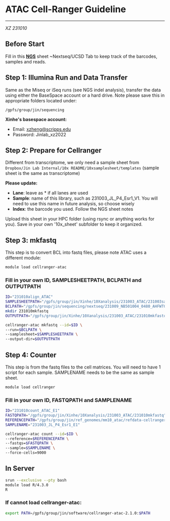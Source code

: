 
# ATAC Cell-Ranger Guideline

---

*XZ 231010*

## Before Start

Fill in this **[NGS](https://docs.google.com/spreadsheets/d/1O5EHXKMcctdhHC0H_TK7xsp6DezOLKlIYYGQL5jGUZY/edit?gid=568034138#gid=568034138)** sheet ~Nextseq/UCSD Tab to keep track of the barcodes, samples and reads.

## Step 1: Illumina Run and Data Transfer

Same as the Miseq or iSeq runs (see NGS indel analysis), transfer the data using either the BaseSpace account or a hard drive. Note please save this in appropriate folders located under:

```
/gpfs/group/jin/sequencing
```

**Xinhe's basespace account:**
- Email: xzheng@scripps.edu
- Password: Jinlab_xz2022

## Step 2: Prepare for Cellranger

Different from transcriptome, we only need a sample sheet from `Dropbox/Jin Lab Internal/10x README/10xsamplesheet/templates` (sample sheet is the same as transcriptome)

**Please update:**
- **Lane**: leave as * if all lanes are used
- **Sample**: name of this library, such as 231003_JL_P4_Esr1_V1. You will need to use this name in future analysis, so choose wisely
- **Index**: the barcode you used. Follow the NGS sheet notes

Upload this sheet in your HPC folder (using rsync or anything works for you). Save in your own '10x_sheet' subfolder to keep it organized.

## Step 3: mkfastq

This step is to convert BCL into fastq files, please note ATAC uses a different module:

```bash
module load cellranger-atac
```

### Fill in your own ID, SAMPLESHEETPATH, BCLPATH and OUTPUTPATH

```bash
ID="231010align_ATAC"
SAMPLESHEETPATH="/gpfs/group/jin/Xinhe/10Xanalysis/231003_ATAC/231003samplesheet.csv"
BCLPATH="/gpfs/group/jin/sequencing/nextseq/231009_NB501004_0480_AHFWTGAFX5/"
mkdir 231010mkfastq
OUTPUTPATH="/gpfs/group/jin/Xinhe/10Xanalysis/231003_ATAC/231010mkfastq/"

cellranger-atac mkfastq --id=$ID \
--run=$BCLPATH \
--samplesheet=$SAMPLESHEETPATH \
--output-dir=$OUTPUTPATH
```

## Step 4: Counter

This step is from the fastq files to the cell matrices. You will need to have 1 script for each sample. SAMPLENAME needs to be the same as sample sheet.

```bash
module load cellranger
```

### Fill in your own ID, FASTQPATH and SAMPLENAME

```bash
ID="231010count_ATAC_E1"
FASTQPATH="/gpfs/group/jin/Xinhe/10Xanalysis/231003_ATAC/231010mkfastq"
REFERENCEPATH="/gpfs/group/jin/ref_genomes/mm10_atac/refdata-cellranger-arc-mm10-2020-A-2.0.0"
SAMPLENAME="231003_JL_P4_Esr1_E1"

cellranger-atac count --id=$ID \
--reference=$REFERENCEPATH \
--fastqs=$FASTQPATH \
--sample=$SAMPLENAME \
--force-cells=9000
```

## In Server

```bash
srun --exclusive --pty bash
module load R/4.3.0
R
```

### If cannot load cellranger-atac:

```bash
export PATH=/gpfs/group/jin/software/cellranger-atac-2.1.0:$PATH
```